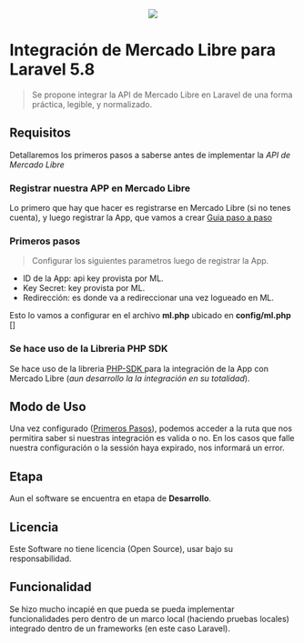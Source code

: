 <p align="center"><img src="http://code-jr.com.ar/img/code-jr.jpg"></p>

# Integración de Mercado Libre para Laravel 5.8

> Se propone integrar la API de Mercado Libre en Laravel de una forma práctica, legible, y normalizado.

## Requisitos
Detallaremos los primeros pasos a saberse antes de implementar la *API de Mercado Libre*

### Registrar nuestra APP en Mercado Libre

Lo primero que hay que hacer es registrarse en Mercado Libre (si no tenes cuenta), y luego registrar la App, que vamos a crear
<a href="https://developers.mercadolibre.com.ar/es_ar/api-docs-es/" target="_blank"> Guia paso a paso </a>

### Primeros pasos

> Configurar los siguientes parametros luego de registrar la App.

* ID de la App: api key provista por ML.
* Key Secret: key provista por ML.
* Redirección: es donde va a redireccionar una vez logueado en ML.

Esto lo vamos a configurar en el archivo **ml.php** ubicado en **config/ml.php** []

### Se hace uso de la Libreria PHP SDK

Se hace uso de la libreria <a href="https://github.com/mercadolibre/php-sdk"> PHP-SDK </a> para la integración de la App con Mercado Libre (*aun desarrollo la la integración en su totalidad*).


## Modo de Uso

Una vez configurado ([Primeros Pasos](#primeros-pasos)), podemos acceder a la ruta que nos permitira saber si nuestras integración es valida o no.
En los casos que falle nuestra configuración o la sessión haya expirado, nos informará un error.

## Etapa

Aun el software se encuentra en etapa de **Desarrollo**.

## Licencia

Este Software no tiene licencia (Open Source), usar bajo su responsabilidad.

## Funcionalidad

Se hizo mucho incapié en que pueda se pueda implementar funcionalidades pero dentro de un marco local (haciendo pruebas locales) integrado dentro de un frameworks (en este caso Laravel).